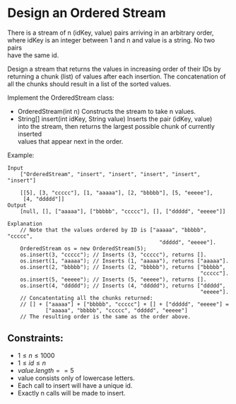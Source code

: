 # Design an Ordered Stream
There is a stream of n (idKey, value) pairs arriving in an arbitrary order,  
where idKey is an integer between 1 and n and value is a string. No two pairs  
have the same id.

Design a stream that returns the values in increasing order of their IDs by  
returning a chunk (list) of values after each insertion. The concatenation of  
all the chunks should result in a list of the sorted values.

Implement the OrderedStream class:

* OrderedStream(int n) Constructs the stream to take n values.
* String[] insert(int idKey, String value) Inserts the pair (idKey, value)  
into the stream, then returns the largest possible chunk of currently inserted  
values that appear next in the order.

 

Example:

    Input
        ["OrderedStream", "insert", "insert", "insert", "insert", "insert"]

        [[5], [3, "ccccc"], [1, "aaaaa"], [2, "bbbbb"], [5, "eeeee"], 
         [4, "ddddd"]]
    Output
        [null, [], ["aaaaa"], ["bbbbb", "ccccc"], [], ["ddddd", "eeeee"]]

    Explanation
        // Note that the values ordered by ID is ["aaaaa", "bbbbb", "ccccc", 
                                                    "ddddd", "eeeee"].
        OrderedStream os = new OrderedStream(5);
        os.insert(3, "ccccc"); // Inserts (3, "ccccc"), returns [].
        os.insert(1, "aaaaa"); // Inserts (1, "aaaaa"), returns ["aaaaa"].
        os.insert(2, "bbbbb"); // Inserts (2, "bbbbb"), returns ["bbbbb", 
                                                                 "ccccc"].
        os.insert(5, "eeeee"); // Inserts (5, "eeeee"), returns [].
        os.insert(4, "ddddd"); // Inserts (4, "ddddd"), returns ["ddddd", 
                                                                 "eeeee"].
        // Concatentating all the chunks returned:
        // [] + ["aaaaa"] + ["bbbbb", "ccccc"] + [] + ["ddddd", "eeeee"] = 
                ["aaaaa", "bbbbb", "ccccc", "ddddd", "eeeee"]
        // The resulting order is the same as the order above.

 

## Constraints:

* $1 \le n \le 1000$
* $1 \le id \le n$
* $value.length == 5$
* value consists only of lowercase letters.
* Each call to insert will have a unique id.
* Exactly n calls will be made to insert.

